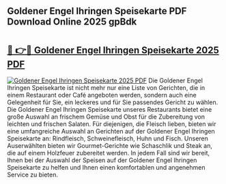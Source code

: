 ## Goldener Engel Ihringen Speisekarte PDF Download Online 2025 gpBdk

# <h2><a href="http://gcc24v0.nevu.top/?p=Goldener+Engel+Ihringen+Speisekarte">🔗 👉🔴 Goldener Engel Ihringen Speisekarte 2025 PDF</a></h2>

[![Goldener Engel Ihringen Speisekarte 2025 PDF](https://i.imgur.com/dBaPXMq.png)](http://gcc24v0.nevu.top/?p=Goldener+Engel+Ihringen+Speisekarte)
Die Goldener Engel Ihringen Speisekarte ist nicht mehr nur eine Liste von Gerichten, die in einem Restaurant oder Café angeboten werden, sondern auch eine Gelegenheit für Sie, ein leckeres und für Sie passendes Gericht zu wählen. Die Goldener Engel Ihringen Speisekarte unseres Restaurants bietet eine große Auswahl an frischem Gemüse und Obst für die Zubereitung von leichten und frischen Salaten. Für diejenigen, die Fleisch lieben, bieten wir eine umfangreiche Auswahl an Gerichten auf der Goldener Engel Ihringen Speisekarte an: Rindfleisch, Schweinefleisch, Huhn und Fisch. Unseren Auserwählten bieten wir Gourmet-Gerichte wie Schaschlik und Steak an, die auf einem Holzfeuer zubereitet werden. In jedem Fall sind wir bereit, Ihnen bei der Auswahl der Speisen auf der Goldener Engel Ihringen Speisekarte zu helfen und Ihnen einen komfortablen und angenehmen Service zu bieten.
